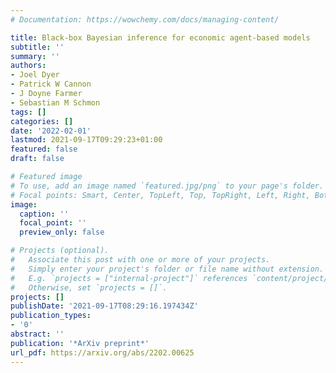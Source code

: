 ```yaml
---
# Documentation: https://wowchemy.com/docs/managing-content/

title: Black-box Bayesian inference for economic agent-based models
subtitle: ''
summary: ''
authors:
- Joel Dyer
- Patrick W Cannon
- J Doyne Farmer
- Sebastian M Schmon
tags: []
categories: []
date: '2022-02-01'
lastmod: 2021-09-17T09:29:23+01:00
featured: false
draft: false

# Featured image
# To use, add an image named `featured.jpg/png` to your page's folder.
# Focal points: Smart, Center, TopLeft, Top, TopRight, Left, Right, BottomLeft, Bottom, BottomRight.
image:
  caption: ''
  focal_point: ''
  preview_only: false

# Projects (optional).
#   Associate this post with one or more of your projects.
#   Simply enter your project's folder or file name without extension.
#   E.g. `projects = ["internal-project"]` references `content/project/deep-learning/index.md`.
#   Otherwise, set `projects = []`.
projects: []
publishDate: '2021-09-17T08:29:16.197434Z'
publication_types:
- '0'
abstract: ''
publication: '*ArXiv preprint*'
url_pdf: https://arxiv.org/abs/2202.00625
---
```

